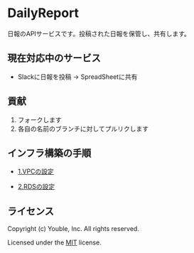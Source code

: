 # DailyReport

日報のAPIサービスです。投稿された日報を保管し、共有します。

## 現在対応中のサービス

* Slackに日報を投稿 → SpreadSheetに共有

## 貢献

1. フォークします
2. 各自の名前のブランチに対してプルリクします

## インフラ構築の手順

- [1.VPCの設定](doc/vpc.md)

- [2.RDSの設定](doc/rds.md)

## ライセンス

Copyright (c) Youble, Inc. All rights reserved.

Licensed under the [MIT](LICENSE.txt) license.
